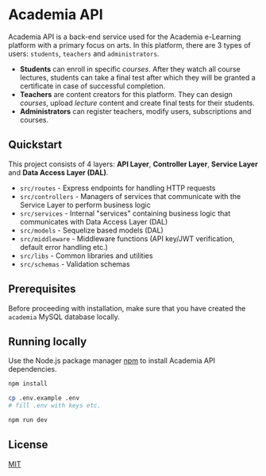 # Academia API

Academia API is a back-end service used for the Academia e-Learning platform with a primary focus on arts. In this platform, there are 3 types of users: `students`, `teachers` and `administrators`.

- **Students** can enroll in specific *courses*. After they watch all course lectures, students can take a final test after which they will be granted a certificate in case of successful completion.
- **Teachers** are content creators for this platform. They can design *courses*, upload *lecture* content and create final tests for their students.
- **Administrators** can register teachers, modify users, subscriptions and courses.

## Quickstart
This project consists of 4 layers: **API Layer**, **Controller Layer**, **Service Layer** and **Data Access Layer (DAL)**.

- `src/routes` - Express endpoints for handling HTTP requests
- `src/controllers` - Managers of services that communicate with the Service Layer to perform business logic
- `src/services` - Internal "services" containing business logic that communicates with Data Access Layer (DAL)
- `src/models` - Sequelize based models (DAL)
- `src/middleware` - Middleware functions (API key/JWT verification, default error handling etc.)
- `src/libs` - Common libraries and utilities
- `src/schemas` - Validation schemas

## Prerequisites
Before proceeding with installation, make sure that you have created the `academia` MySQL database locally.

## Running locally
Use the Node.js package manager [npm](https://www.npmjs.com/package/npm) to install Academia API dependencies.
```sh
npm install

cp .env.example .env
# fill .env with keys etc.

npm run dev
```

## License
[MIT](https://choosealicense.com/licenses/mit/)
